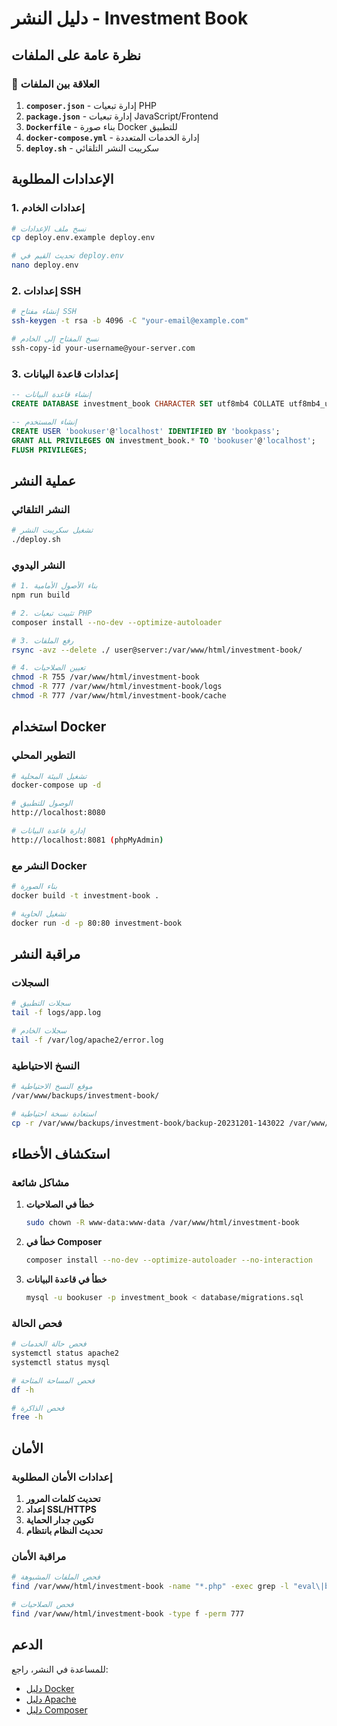 # دليل النشر - Investment Book

## نظرة عامة على الملفات

### 🔗 العلاقة بين الملفات

1. **`composer.json`** - إدارة تبعيات PHP
2. **`package.json`** - إدارة تبعيات JavaScript/Frontend
3. **`Dockerfile`** - بناء صورة Docker للتطبيق
4. **`docker-compose.yml`** - إدارة الخدمات المتعددة
5. **`deploy.sh`** - سكريبت النشر التلقائي

## الإعدادات المطلوبة

### 1. إعدادات الخادم

```bash
# نسخ ملف الإعدادات
cp deploy.env.example deploy.env

# تحديث القيم في deploy.env
nano deploy.env
```

### 2. إعدادات SSH

```bash
# إنشاء مفتاح SSH
ssh-keygen -t rsa -b 4096 -C "your-email@example.com"

# نسخ المفتاح إلى الخادم
ssh-copy-id your-username@your-server.com
```

### 3. إعدادات قاعدة البيانات

```sql
-- إنشاء قاعدة البيانات
CREATE DATABASE investment_book CHARACTER SET utf8mb4 COLLATE utf8mb4_unicode_ci;

-- إنشاء المستخدم
CREATE USER 'bookuser'@'localhost' IDENTIFIED BY 'bookpass';
GRANT ALL PRIVILEGES ON investment_book.* TO 'bookuser'@'localhost';
FLUSH PRIVILEGES;
```

## عملية النشر

### النشر التلقائي

```bash
# تشغيل سكريبت النشر
./deploy.sh
```

### النشر اليدوي

```bash
# 1. بناء الأصول الأمامية
npm run build

# 2. تثبيت تبعيات PHP
composer install --no-dev --optimize-autoloader

# 3. رفع الملفات
rsync -avz --delete ./ user@server:/var/www/html/investment-book/

# 4. تعيين الصلاحيات
chmod -R 755 /var/www/html/investment-book
chmod -R 777 /var/www/html/investment-book/logs
chmod -R 777 /var/www/html/investment-book/cache
```

## استخدام Docker

### التطوير المحلي

```bash
# تشغيل البيئة المحلية
docker-compose up -d

# الوصول للتطبيق
http://localhost:8080

# إدارة قاعدة البيانات
http://localhost:8081 (phpMyAdmin)
```

### النشر مع Docker

```bash
# بناء الصورة
docker build -t investment-book .

# تشغيل الحاوية
docker run -d -p 80:80 investment-book
```

## مراقبة النشر

### السجلات

```bash
# سجلات التطبيق
tail -f logs/app.log

# سجلات الخادم
tail -f /var/log/apache2/error.log
```

### النسخ الاحتياطية

```bash
# موقع النسخ الاحتياطية
/var/www/backups/investment-book/

# استعادة نسخة احتياطية
cp -r /var/www/backups/investment-book/backup-20231201-143022 /var/www/html/investment-book
```

## استكشاف الأخطاء

### مشاكل شائعة

1. **خطأ في الصلاحيات**

    ```bash
    sudo chown -R www-data:www-data /var/www/html/investment-book
    ```

2. **خطأ في Composer**

    ```bash
    composer install --no-dev --optimize-autoloader --no-interaction
    ```

3. **خطأ في قاعدة البيانات**
    ```bash
    mysql -u bookuser -p investment_book < database/migrations.sql
    ```

### فحص الحالة

```bash
# فحص حالة الخدمات
systemctl status apache2
systemctl status mysql

# فحص المساحة المتاحة
df -h

# فحص الذاكرة
free -h
```

## الأمان

### إعدادات الأمان المطلوبة

1. **تحديث كلمات المرور**
2. **إعداد SSL/HTTPS**
3. **تكوين جدار الحماية**
4. **تحديث النظام بانتظام**

### مراقبة الأمان

```bash
# فحص الملفات المشبوهة
find /var/www/html/investment-book -name "*.php" -exec grep -l "eval\|base64_decode" {} \;

# فحص الصلاحيات
find /var/www/html/investment-book -type f -perm 777
```

## الدعم

للمساعدة في النشر، راجع:

-   [دليل Docker](https://docs.docker.com/)
-   [دليل Apache](https://httpd.apache.org/docs/)
-   [دليل Composer](https://getcomposer.org/doc/)

